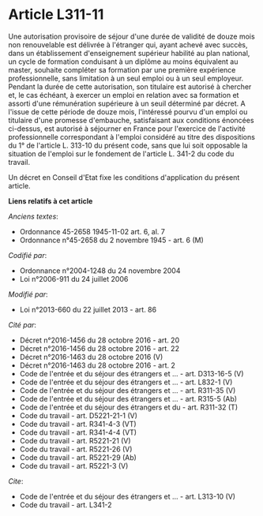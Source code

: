 # Article L311-11

Une autorisation provisoire de séjour d'une durée de validité de douze mois non renouvelable est délivrée à l'étranger qui,
ayant achevé avec succès, dans un établissement d'enseignement supérieur habilité au plan national, un cycle de formation
conduisant à un diplôme au moins équivalent au master, souhaite compléter sa formation par une première expérience
professionnelle, sans limitation à un seul emploi ou à un seul employeur. Pendant la durée de cette autorisation, son
titulaire est autorisé à chercher et, le cas échéant, à exercer un emploi en relation avec sa formation et assorti d'une
rémunération supérieure à un seuil déterminé par décret. A l'issue de cette période de douze mois, l'intéressé pourvu d'un
emploi ou titulaire d'une promesse d'embauche, satisfaisant aux conditions énoncées ci-dessus, est autorisé à séjourner en
France pour l'exercice de l'activité professionnelle correspondant à l'emploi considéré au titre des dispositions du 1° de
l'article L. 313-10 du présent code, sans que lui soit opposable la situation de l'emploi sur le fondement de l'article L.
341-2 du code du travail. 

Un décret en Conseil d'Etat fixe les conditions d'application du présent article.

**Liens relatifs à cet article**

_Anciens textes_:

  - Ordonnance 45-2658 1945-11-02 art. 6, al. 7
  - Ordonnance n°45-2658 du 2 novembre 1945 - art. 6 (M)

_Codifié par_:

  - Ordonnance n°2004-1248 du 24 novembre 2004
  - Loi n°2006-911 du 24 juillet 2006

_Modifié par_:

  - Loi n°2013-660 du 22 juillet 2013 - art. 86

_Cité par_:

  - Décret n°2016-1456 du 28 octobre 2016 - art. 20
  - Décret n°2016-1456 du 28 octobre 2016 - art. 22
  - Décret n°2016-1463 du 28 octobre 2016 (V)
  - Décret n°2016-1463 du 28 octobre 2016 - art. 2
  - Code de l'entrée et du séjour des étrangers et ... - art. D313-16-5 (V)
  - Code de l'entrée et du séjour des étrangers et ... - art. L832-1 (V)
  - Code de l'entrée et du séjour des étrangers et ... - art. R311-35 (V)
  - Code de l'entrée et du séjour des étrangers et ... - art. R315-5 (Ab)
  - Code de l'entrée et du séjour des étrangers et du  - art. R311-32 (T)
  - Code du travail - art. D5221-21-1 (V)
  - Code du travail - art. R341-4-3 (VT)
  - Code du travail - art. R341-4-4 (VT)
  - Code du travail - art. R5221-21 (V)
  - Code du travail - art. R5221-26 (V)
  - Code du travail - art. R5221-29 (Ab)
  - Code du travail - art. R5221-3 (V)

_Cite_:

  - Code de l'entrée et du séjour des étrangers et ... - art. L313-10 (V)
  - Code du travail - art. L341-2
